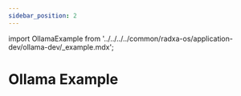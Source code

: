 ```yaml
---
sidebar_position: 2
---
```


import OllamaExample from '../../../../common/radxa-os/application-dev/ollama-dev/\_example.mdx';

# Ollama Example

<OllamaExample />
